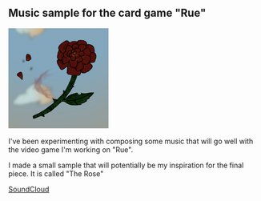 ## Music sample for the card game "Rue"

![The Rose on Soundcloud](/images/games/rue/the_rose-icon.png "The Rose on Soundcloud")

I've been experimenting with composing some music that will go well with the video game I'm working on "Rue".

I made a small sample that will potentially be my inspiration for the final piece. It is called "The Rose"

<a class="button" href="https://soundcloud.com/darkdimensiongd/the-rose">SoundCloud</a>
